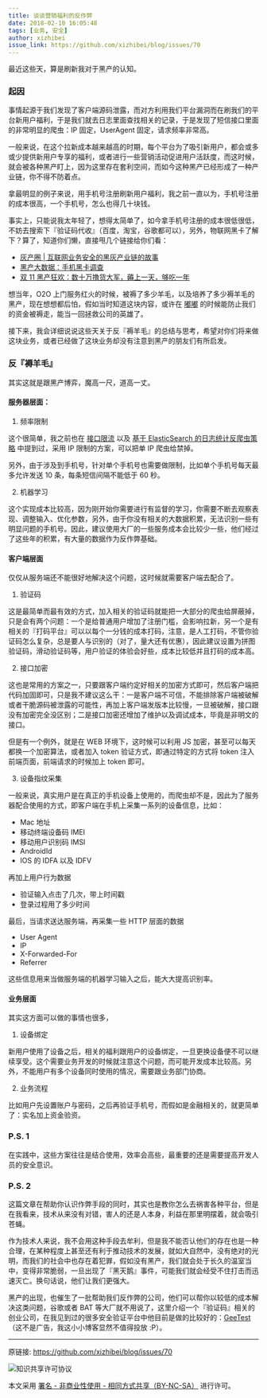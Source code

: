 ```yaml
---
title: 谈谈营销福利的反作弊
date: 2018-02-10 16:05:48
tags: [业务, 安全]
author: xizhibei
issue_link: https://github.com/xizhibei/blog/issues/70
---
```

<!-- en_title: lets-talk-about-anti-cheating-in-marketing -->

最近这些天，算是刷新我对于黑产的认知。

<!-- more -->

### 起因
事情起源于我们发现了客户端源码泄露，而对方利用我们平台漏洞而在刷我们的平台新用户福利，于是我们就去日志里面查找相关的记录，于是发现了短信接口里面的非常明显的爬虫：IP 固定，UserAgent 固定，请求频率非常高。

一般来说，在这个拉新成本越来越高的时期，每个平台为了吸引新用户，都会或多或少提供新用户专享的福利，或者进行一些营销活动促进用户活跃度，而这时候，就会被各种黑产盯上，因为这里存在套利空间，而如今这种黑产已经形成了一种产业链，你不得不防着点。

拿最明显的例子来说，用手机号注册刷新用户福利，我之前一直以为，手机号注册的成本很高，一个手机号，怎么也得几十块钱。

事实上，只能说我太年轻了，想得太简单了，如今拿手机号注册的成本很低很低，不妨去搜索下『验证码代收』（百度，淘宝，谷歌都可以），另外，物联网黑卡了解下？算了，知道你们懒，直接甩几个链接给你们看：

- [灰产圈 | 互联网业务安全的黑灰产业链的故事](http://www.sohu.com/a/149730076_517801)
- [黑产大数据：手机黑卡调查](http://www.freebuf.com/articles/others-articles/135317.html)
- [双 11 黑产狂欢：数十万撸货大军，薅上一天，够吃一年](https://36kr.com/p/5102656.html)

想当年，O2O 上门服务红火的时候，被褥了多少羊毛，以及培养了多少褥羊毛的黑产，现在想想都后怕，假如当时知道这块内容，或许在 [嘟嘟](https://github.com/xizhibei/blog/issues/59) 的时候能防止我们的资金被褥走，能当一回拯救公司的英雄了。

接下来，我会详细说说这些天关于反『褥羊毛』的总结与思考，希望对你们将来做这块业务，或者已经做了这块业务却没有注意到黑产的朋友们有所启发。

### 反『褥羊毛』
其实这就是跟黑产博弈，魔高一尺，道高一丈。

#### 服务器层面：

1. 频率限制

这个很简单，我之前也在 [接口限流](https://github.com/xizhibei/blog/issues/29) 以及 [基于 ElasticSearch 的日志统计反爬虫策略](https://github.com/xizhibei/blog/issues/46) 中提到过，采用 IP 限制的方案，可以把单 IP 爬虫给禁掉。

另外，由于涉及到手机号，针对单个手机号也需要做限制，比如单个手机号每天最多允许发送 10 条，每条短信间隔不能低于 60 秒。

2. 机器学习

这个实现成本比较高，因为刚开始你需要进行有监督的学习，你需要不断去观察表现、调整输入、优化参数，另外，由于你没有相关的大数据积累，无法识别一些有明显问题的手机号。因此，建议使用大厂的一些服务成本会比较少一些，他们经过了这些年的积累，有大量的数据作为反作弊基础。

#### 客户端层面
仅仅从服务端还不能很好地解决这个问题，这时候就需要客户端去配合了。

1. 验证码

这是最简单而最有效的方式，加入相关的验证码就能把一大部分的爬虫给屏蔽掉，只是会有两个问题：一个是给普通用户增加了注册门槛，会影响拉新，另一个是有相关的『打码平台』可以以每个一分钱的成本打码，注意，是人工打码，不管你验证码怎么复杂，总是要人与识别的（对了，量大还有优惠），因此建议设置为拼图验证码，滑动验证码等，用户验证的体验会好些，成本比较低并且打码的成本高。

2. 接口加密

这也是常用的方案之一，只要跟客户端约定好相关的加密方式即可，然后客户端把代码加固即可，只是我不建议这么干：一是客户端不可信，不能排除客户端被破解或者干脆源码被泄露的可能性，再加上客户端发版本比较慢，一旦被破解，接口跟没有加密完全没区别；二是接口加密还增加了维护以及调试成本，毕竟是非明文的接口。

但是有一个例外，就是在 WEB 环境下，这时候可以利用 JS 加密，甚至可以每天都换一个加密算法，或者加入 token 验证方式，即通过特定的方式将 token 注入前端页面，前端请求的时候加上 token 即可。

3. 设备指纹采集

一般来说，真实用户是在真正的手机设备上使用的，而爬虫却不是，因此为了服务器配合使用的方式，即客户端在手机上采集一系列的设备信息，比如：

- Mac 地址
- 移动终端设备码 IMEI
- 移动用户识别码 IMSI
- AndroidId
- IOS 的 IDFA 以及 IDFV

再加上用户行为数据

- 验证输入点击了几次，带上时间戳
- 登录过程用了多少时间

最后，当请求送达服务端，再采集一些 HTTP 层面的数据

- User Agent
- IP
- X-Forwarded-For
- Referrer

这些信息用来当做服务端的机器学习输入之后，能大大提高识别率。

#### 业务层面
其实这方面可以做的事情也很多，

1. 设备绑定

新用户使用了设备之后，相关的福利跟用户的设备绑定，一旦更换设备便不可以继续享受。这个需要业务开发的时候就注意这个问题，而可能开发成本比较高。另外，不能用户有多个设备同时使用的情况，需要跟业务部门协商。

2. 业务流程

比如用户先设置账户与密码，之后再验证手机号，而假如是金融相关的，就更简单了：实名加上资金验资。

### P.S. 1
在实践中，这些方案往往是结合使用，效率会高些，最重要的还是需要提高开发人员的安全意识。

### P.S. 2
这篇文章在帮助你认识作弊手段的同时，其实也是教你怎么去祸害各种平台，但是在我看来，技术从来没有对错，害人的还是人本身，利益在那里明摆着，就会吸引苍蝇。

作为技术人来说，我不会用这种手段去牟利，但是我不能否认他们的存在也是一种合理，在某种程度上甚至还有利于推动技术的发展，就如大自然中，没有绝对的光明，而我们的社会中也存在着犯罪，假如没有黑产，我们就会处于长久的温室当中，变得非常脆弱，一旦出现了『黑天鹅』事件，可能我们就会经受不住打击而迅速灭亡。换句话说，他们让我们更强大。

黑产的出现，也催生了一批帮助我们反作弊的公司，他们可以帮你以较低的成本解决这类问题，谷歌或者 BAT 等大厂就不用说了，这里介绍一个『验证码』相关的创业公司，在我见到过的很多安全验证平台中他目前是做的比较好的：[GeeTest](http://www.geetest.com/)（这不是广告，我这小小博客显然不值得投放 :P）。


***
原链接: https://github.com/xizhibei/blog/issues/70

![知识共享许可协议](https://i.creativecommons.org/l/by-nc-sa/4.0/88x31.png "署名 - 非商业性使用 - 相同方式共享（BY-NC-SA）")

本文采用 [署名 - 非商业性使用 - 相同方式共享（BY-NC-SA）](https://creativecommons.org/licenses/by-nc-sa/4.0/deed.zh) 进行许可。
